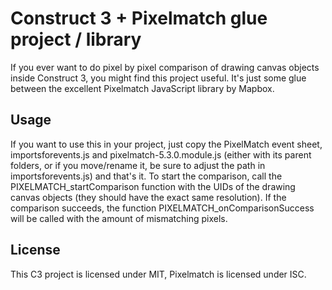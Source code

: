 # Construct 3 + Pixelmatch glue project / library
If you ever want to do pixel by pixel comparison of drawing canvas objects inside Construct 3, you might find this project useful. It's just some glue between the excellent Pixelmatch JavaScript library by Mapbox.

## Usage
If you want to use this in your project, just copy the PixelMatch event sheet, importsforevents.js and pixelmatch-5.3.0.module.js (either with its parent folders, or if you move/rename it, be sure to adjust the path in importsforevents.js) and that's it. To start the comparison, call the PIXELMATCH_startComparison function with the UIDs of the drawing canvas objects (they should have the exact same resolution). If the comparison succeeds, the function PIXELMATCH_onComparisonSuccess will be called with the amount of mismatching pixels.

## License
This C3 project is licensed under MIT, Pixelmatch is licensed under ISC.